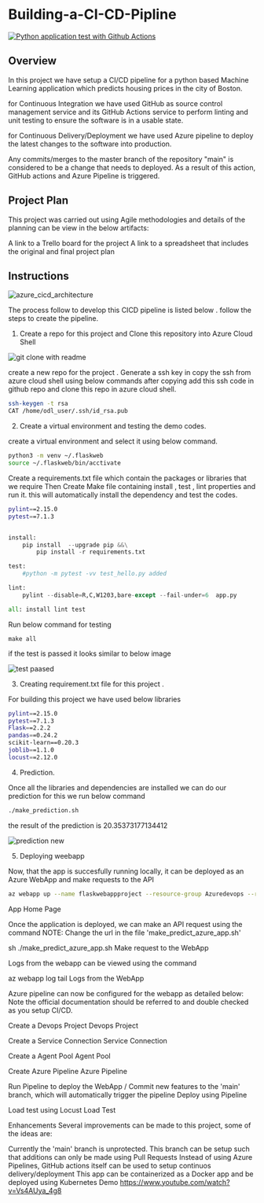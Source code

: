 # Building-a-CI-CD-Pipline

[![Python application test with Github Actions](https://github.com/AnalyticNaveen/Building-a-CI-CD-Pipline/actions/workflows/main.yml/badge.svg?branch=main)](https://github.com/AnalyticNaveen/Building-a-CI-CD-Pipline/actions/workflows/main.yml)

## Overview
In this project we have setup a CI/CD pipeline for a python based Machine Learning application which predicts housing prices in the city of Boston.

for Continuous Integration we have used GitHub as source control management service and its GitHub Actions service to perform linting and unit testing to ensure the software is in a usable state.

for Continuous Delivery/Deployment we have used Azure pipeline to deploy the latest changes to the software into production.

Any commits/merges to the master branch of the repository "main" is considered to be a change that needs to deployed. As a result of this action, GitHub actions and Azure Pipeline is triggered.

## Project Plan
This project was carried out using Agile methodologies and details of the planning can be view in the below artifacts:

A link to a Trello board for the project
A link to a spreadsheet that includes the original and final project plan

## Instructions
![azure_cicd_architecture](https://user-images.githubusercontent.com/104189782/191111747-1dc9a881-9a24-45ea-a478-658a367e47c3.png)


The process follow to develop this CICD pipeline is listed below . follow the steps to create the pipeline.


1. Create a repo for this project and Clone this repository into Azure Cloud Shell

![git clone with readme](https://user-images.githubusercontent.com/104189782/191113389-bd811b92-873b-4b8b-a885-0f82dfe3aca0.png)


create a new repo for the project . Generate a ssh key in copy the ssh from azure cloud shell using below commands
after copying add this ssh code in github repo and clone this repo in azure cloud shell.

```bash
ssh-keygen -t rsa
CAT /home/odl_user/.ssh/id_rsa.pub
```


2. Create a virtual environment and testing the demo codes.

create a virtual environment and select it using below command.

```bash
python3 -m venv ~/.flaskweb
source ~/.flaskweb/bin/acctivate
```

Create a requirements.txt file which contain the packages or libraries that we require 
Then Create Make file containing install , test , lint properties and run it. this will automatically install the dependency and test the codes.


```bash
pylint==2.15.0
pytest==7.1.3
```

```python

install:
	pip install  --upgrade pip &&\
		pip install -r requirements.txt

test:
	#python -m pytest -vv test_hello.py added 

lint:
	pylint --disable=R,C,W1203,bare-except --fail-under=6  app.py

all: install lint test

```
Run below command for testing

```
make all
```
if the test is passed it looks similar to below image 

![test paased](https://user-images.githubusercontent.com/104189782/191115398-4b0daef6-0f01-4e7d-aab7-c32e37286d8c.png)

3. Creating requirement.txt file for this project .

For building this project we have used below libraries 

```bash
pylint==2.15.0
pytest==7.1.3
Flask==2.2.2
pandas==0.24.2
scikit-learn==0.20.3
joblib==1.1.0
locust==2.12.0
```

4. Prediction.

Once all the libraries and dependencies are installed we can do our prediction for this we run below command 

```bash
./make_prediction.sh
```
the result of the prediction is 20.35373177134412

![prediction new](https://user-images.githubusercontent.com/104189782/191116969-bea4fc46-f5f2-4004-89b5-babe63e77cd3.png)

5. Deploying weebapp

Now, that the app is succesfully running locally, it can be deployed as an Azure WebApp and make requests to the API
```bash
az webapp up --name flaskwebappproject --resource-group Azuredevops --runtime "PYTHON:3.7"
```


App Home Page

Once the application is deployed, we can make an API request using the command NOTE: Change the url in the file 'make_predict_azure_app.sh'

sh ./make_predict_azure_app.sh
Make request to the WebApp

Logs from the webapp can be viewed using the command

az webapp log tail
Logs from the WebApp

Azure pipeline can now be configured for the webapp as detailed below: Note the official documentation should be referred to and double checked as you setup CI/CD.

Create a Devops Project Devops Project

Create a Service Connection Service Connection

Create a Agent Pool Agent Pool

Create Azure Pipeline Azure Pipeline

Run Pipeline to deploy the WebApp / Commit new features to the 'main' branch, which will automatically trigger the pipeline Deploy using Pipeline

Load test using Locust Load Test

Enhancements
Several improvements can be made to this project, some of the ideas are:

Currently the 'main' branch is unprotected. This branch can be setup such that additions can only be made using Pull Requests
Instead of using Azure Pipelines, GitHub actions itself can be used to setup continuos delivery/deployment
This app can be containerized as a Docker app and be deployed using Kubernetes
Demo
https://www.youtube.com/watch?v=Vs4AUya_4g8
